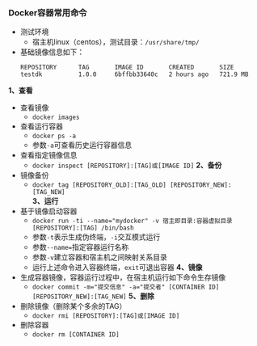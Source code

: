 ### Docker容器常用命令
- 测试环境
  - 宿主机linux（centos），测试目录：`/usr/share/tmp/`
- 基础镜像信息如下：
  ```
  REPOSITORY      TAG       IMAGE ID       CREATED       SIZE
  testdk          1.0.0     6bffbb33640c   2 hours ago   721.9 MB
  ```
**1、查看**
- 查看镜像
  - `docker images`
- 查看运行容器
  - `docker ps -a` 
  - 参数`-a`可查看历史运行容器信息
- 查看指定镜像信息
  - `docker inspect [REPOSITORY]:[TAG]或[IMAGE ID]`
**2、备份**
- 镜像备份
  - `docker tag [REPOSITORY_OLD]:[TAG_OLD] [REPOSITORY_NEW]:[TAG_NEW]`  
**3、运行**
- 基于镜像启动容器
  - `docker run -ti --name="mydocker" -v 宿主即目录:容器虚拟目录 [REPOSITORY]:[TAG] /bin/bash`
  - 参数`-t`表示生成伪终端，`-i`交互模式运行
  - 参数`--name=`指定容器运行名称
  - 参数`-v`建立容器和宿主机之间映射关系目录
  - 运行上述命令进入容器终端，`exit`可退出容器
**4、镜像**
- 生成容器镜像，容器运行过程中，在宿主机运行如下命令生存镜像
  - `docker commit -m="提交信息" -a="提交者" [CONTAINER ID] [REPOSITORY_NEW]:[TAG_NEW]`
**5、删除**
- 删除镜像（删除某个多余的TAG）
  - `docker rmi [REPOSITORY]:[TAG]或[IMAGE ID]`
- 删除容器
  - `docker rm [CONTAINER ID]`
